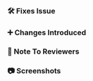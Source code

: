 ### 🛠️ Fixes Issue

<!-- If your PR fixes an open issue, use `Closes #101` to link your PR with the issue -->
<!-- Here, #101 stands for the issue number you are fixing -->
<!-- Example: Closes #31 -->

### ➕ Changes Introduced

<!-- List all the changes introduced in your PR -->

### 📄 Note To Reviewers

<!-- Add notes to reviewers if applicable -->

### 📷 Screenshots

<!-- Add screenshots if applicable -->